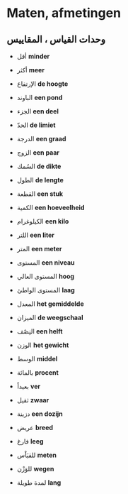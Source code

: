 <!-- header -->
<!-- endHeader -->

# Maten, afmetingen

## وحدات القياس ، المقاييس

- أقل
**minder**

- أكثر
**meer**

- الإرتفاع
**de hoogte**

- الباوند
**een pond**

- الجزء
**een deel**

- الحدّ
**de limiet**

- الدرجة
**een graad**

- الزوج
**een paar**

- السُمك
**de dikte**

- الطول
**de lengte**

- القطعة
**een stuk**

- الكمية
**een hoeveelheid**

- الكيلوغرام
**een kilo**

- اللتر
**een liter**

- المتر
**een meter**

- المستوى
**een niveau**

- المستوى العالي
**hoog**

- المستوى الواطئ
**laag**

- المعدل
**het gemiddelde**

- الميزان
**de weegschaal**

- النِصْف
**een helft**

- الوزن
**het gewicht**

- الوسط
**middel**

- بالمائة
**procent**

- بعيداً
**ver**

- ثقيل
**zwaar**

- دزينة
**een dozijn**

- عريض
**breed**

- فارغ
**leeg**

- للقيَاْس
**meten**

- للوَزْن
**wegen**

- لمدة طويلة
**lang**

